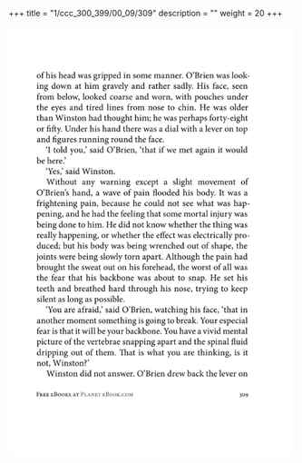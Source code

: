 +++
title = "1/ccc_300_399/00_09/309"
description = ""
weight = 20
+++

<img class="center-fit-jpg" src="/jpg_/out_jpg_1984__309.jpg" ></img>

